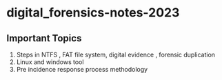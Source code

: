 # digital_forensics-notes-2023

## Important Topics

1. Steps in NTFS , FAT file system, digital evidence , forensic duplication
2. Linux and windows tool
3. Pre incidence response process methodology
